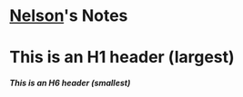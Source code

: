 # [Nelson](https://github.com/nelsonchengg)'s Notes
# This is an H1 header (largest)
##### This is an H6 header (smallest)
